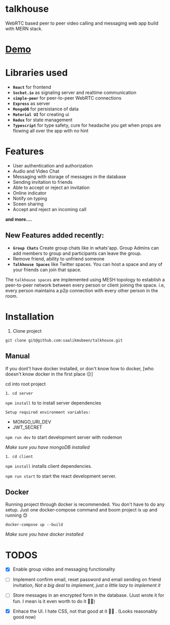# talkhouse
WebRTC based peer to peer video calling and messaging web app build with MERN stack.

# [Demo](https://talkhouse-tv.netlify.app/)

# Libraries used

- **`React`** for frontend
- **`Socket.io`** as signaling server and realtime communication 
- **`simple-peer`** for peer-to-peer WebRTC connections
- **`Express`** as server
- **`MongoDB`** for persistance of data
- **`Material UI`** for creating ui
- **`Redux`** for state management
- **`Typescript`** for type safety, cure for headache you get when props are flowing all over the app with no hint 


# Features

* User authentication and authorization
* Audio and Video Chat
* Messaging with storage of messages in the database
* Sending invitation to friends
* Able to accept or reject an invitation
* Online indicator
* Notify on typing
* Sceen sharing 
* Accept and reject an incoming call

**and more....**

## New Features added recently:

*  **`Group Chats`** Create group chats like in whats'app. Group Admins can add members to group and participants can leave the group.
*  Remove friend, ability to unfriend someone
* **`Talkhouse Spaces`** like Twitter spaces. You can host a space and any of your friends can join that space.

The `talkhouse spaces` are implemented using MESH topology to establish a peer-to-peer network between every person or client joining the space.
i.e, every person maintains a p2p connection with every other person in the room. 


# Installation

1. Clone project

```
git clone git@github.com:saalikmubeen/talkhouse.git
```

## Manual

If you dont't have docker installed, or don't know how to docker, [who doesn't know docker in the first place 😑]

cd into root project

```
1. cd server
```

`npm install` to to install server dependencies

`Setup required environment variables:` 
 
- MONGO_URI_DEV
- JWT_SECRET

`npm run dev` to start development server with nodemon

*Make sure you have mongoDB installed*

```
1. cd client
```

`npm install` installs client dependencies.

`npm run start` to start the react development server.


## Docker

Running project through docker is recommended. You don't have to do any setup. Just one docker-compose command and boom project is up and running 😊 

```
docker-compose up --build

```
*Make sure you have docker installed*

 # TODOS

- [x]  Enable group video and messaging functionality
- [ ]  Implement confirm email, reset password and email sending on friend invitation, *Not a big deal to implement, just a little lazy to implement it*
- [ ]  Store messages in an encrypted form in the database. (Just wrote it for fun. I mean is it even worth to do it 🤦‍♂️)
- [x]  Enhace the UI. I hate CSS, not that good at it 🥱😓 . (Looks reasonably good now)


